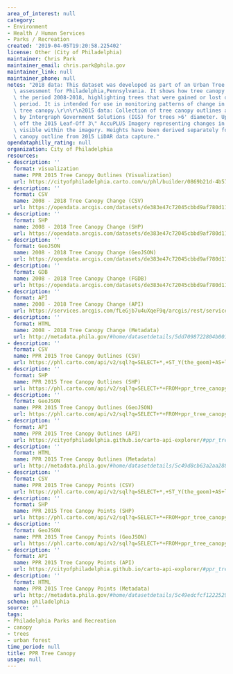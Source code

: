 ```yaml
---
area_of_interest: null
category:
- Environment
- Health / Human Services
- Parks / Recreation
created: '2019-04-05T19:20:58.225402'
license: Other (City of Philadelphia)
maintainer: Chris Park
maintainer_email: chris.park@phila.gov
maintainer_link: null
maintainer_phone: null
notes: "2018 data: This dataset was developed as part of an Urban Tree Canopy (UTC)\
  \ assessment for Philadelphia,Pennsylvania. It shows how tree canopy changed during\
  \ the period 2008-2018, highlighting trees that were gained or lost during the 10-year\
  \ period. It is intended for use in monitoring patterns of change in Philadelphia,Pennsylvania\
  \ tree canopy.\r\n\r\n2015 data: Collection of tree canopy outlines and points generated\
  \ by Intergraph Government Solutions (IGS) for trees >6' diameter. Update generated\
  \ off the 2015 Leaf-Off 3\" AccuPLUS Imagery representing changes in tree canopy\
  \ visible within the imagery. Heights have been derived separately for each tree\
  \ canopy outline from 2015 LiDAR data capture."
opendataphilly_rating: null
organization: City of Philadelphia
resources:
- description: ''
  format: visualization
  name: PPR 2015 Tree Canopy Outlines (Visualization)
  url: https://cityofphiladelphia.carto.com/u/phl/builder/0869b21d-4b57-4910-9bb4-46a0509d6f14/embed
- description: ''
  format: CSV
  name: 2008 - 2018 Tree Canopy Change (CSV)
  url: https://opendata.arcgis.com/datasets/de383e47c72045cbbd9af780d1117ff3_0.csv
- description: ''
  format: SHP
  name: 2008 - 2018 Tree Canopy Change (SHP)
  url: https://opendata.arcgis.com/datasets/de383e47c72045cbbd9af780d1117ff3_0.zip
- description: ''
  format: GeoJSON
  name: 2008 - 2018 Tree Canopy Change (GeoJSON)
  url: https://opendata.arcgis.com/datasets/de383e47c72045cbbd9af780d1117ff3_0.geojson
- description: ''
  format: GDB
  name: 2008 - 2018 Tree Canopy Change (FGDB)
  url: https://opendata.arcgis.com/datasets/de383e47c72045cbbd9af780d1117ff3_0.gdb
- description: ''
  format: API
  name: 2008 - 2018 Tree Canopy Change (API)
  url: https://services.arcgis.com/fLeGjb7u4uXqeF9q/arcgis/rest/services/TreeCanopyChange_2008_2018/FeatureServer/0/query?outFields=*&where=1%3D1
- description: ''
  format: HTML
  name: 2008 - 2018 Tree Canopy Change (Metadata)
  url: http://metadata.phila.gov/#home/datasetdetails/5dd7098722804b0016de910e/representationdetails/5dd7098822804b0016de9112/
- description: ''
  format: CSV
  name: PPR 2015 Tree Canopy Outlines (CSV)
  url: https://phl.carto.com/api/v2/sql?q=SELECT+*,+ST_Y(the_geom)+AS+lat,+ST_X(the_geom)+AS+lng+FROM+ppr_tree_canopy_outlines_2015&filename=ppr_tree_canopy_outlines_2015&format=csv&skipfields=cartodb_id,the_geom,the_geom_webmercator
- description: ''
  format: SHP
  name: PPR 2015 Tree Canopy Outlines (SHP)
  url: https://phl.carto.com/api/v2/sql?q=SELECT+*+FROM+ppr_tree_canopy_outlines_2015&filename=ppr_tree_canopy_outlines_2015&format=shp&skipfields=cartodb_id
- description: ''
  format: GeoJSON
  name: PPR 2015 Tree Canopy Outlines (GeoJSON)
  url: https://phl.carto.com/api/v2/sql?q=SELECT+*+FROM+ppr_tree_canopy_outlines_2015&filename=ppr_tree_canopy_outlines_2015&format=geojson&skipfields=cartodb_id
- description: ''
  format: API
  name: PPR 2015 Tree Canopy Outlines (API)
  url: https://cityofphiladelphia.github.io/carto-api-explorer/#ppr_tree_canopy_outlines_2015
- description: ''
  format: HTML
  name: PPR 2015 Tree Canopy Outlines (Metadata)
  url: http://metadata.phila.gov/#home/datasetdetails/5c49d8cb63a2aa28893742e6/representationdetails/5c49d8cc63a2aa28893742eb/
- description: ''
  format: CSV
  name: PPR 2015 Tree Canopy Points (CSV)
  url: https://phl.carto.com/api/v2/sql?q=SELECT+*,+ST_Y(the_geom)+AS+lat,+ST_X(the_geom)+AS+lng+FROM+ppr_tree_canopy_points_2015&filename=ppr_tree_canopy_points_2015&format=csv&skipfields=cartodb_id,the_geom,the_geom_webmercator
- description: ''
  format: SHP
  name: PPR 2015 Tree Canopy Points (SHP)
  url: https://phl.carto.com/api/v2/sql?q=SELECT+*+FROM+ppr_tree_canopy_points_2015&filename=ppr_tree_canopy_points_2015&format=shp&skipfields=cartodb_id
- description: ''
  format: GeoJSON
  name: PPR 2015 Tree Canopy Points (GeoJSON)
  url: https://phl.carto.com/api/v2/sql?q=SELECT+*+FROM+ppr_tree_canopy_points_2015&filename=ppr_tree_canopy_points_2015&format=geojson&skipfields=cartodb_id
- description: ''
  format: API
  name: PPR 2015 Tree Canopy Points (API)
  url: https://cityofphiladelphia.github.io/carto-api-explorer/#ppr_tree_canopy_points_2015
- description: ''
  format: HTML
  name: PPR 2015 Tree Canopy Points (Metadata)
  url: http://metadata.phila.gov/#home/datasetdetails/5c49edcfcf1222529a2e3b32/representationdetails/5c49edcfcf1222529a2e3b36?ref=ref%3Dview_280_search%253Dcanopy%2526view_280_page%253D1
schema: philadelphia
source: ''
tags:
- Philadelphia Parks and Recreation
- canopy
- trees
- urban forest
time_period: null
title: PPR Tree Canopy
usage: null
---
```

